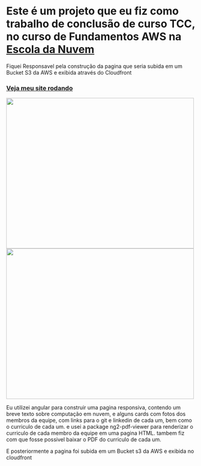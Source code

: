 # Este é um projeto que eu fiz como trabalho de conclusão de curso TCC, no curso de Fundamentos AWS na <a href="https://escoladanuvem.org/"> Escola da Nuvem </a>
Fiquei Responsavel pela construção da pagina que seria subida em um Bucket S3 da AWS e exibida através do Cloudfront
<h3><a href="https://d2fi97dss4ufom.cloudfront.net">Veja meu site rodando</a></h3>
<div><img src="https://i.imgur.com/IToCMT0.jpg" data-canonical-src="https://i.imgur.com/IToCMT0.jpg" width="500" height="400" /> <img src="https://i.imgur.com/t0bPzkN.jpg" data-canonical-src="https://i.imgur.com/t0bPzkN.jpg" width="500" height="400" /></div>



Eu utilizei angular para construir uma pagina responsiva, contendo um breve texto sobre computação em nuvem, e alguns cards com fotos dos membros da equipe, com links para o git e linkedin de cada um, bem como o curriculo de cada um.
e usei a package ng2-pdf-viewer para renderizar o curriculo de cada membro da equipe em uma pagina HTML. 
tambem fiz com que fosse possivel baixar o PDF do curriculo de cada um.

E posteriormente a pagina foi subida em um Bucket s3 da AWS e exibida no cloudfront



